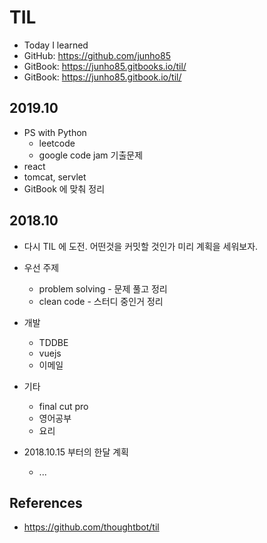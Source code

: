 # TIL
* Today I learned
* GitHub: https://github.com/junho85
* GitBook: https://junho85.gitbooks.io/til/
* GitBook: https://junho85.gitbook.io/til/

## 2019.10
* PS with Python
  * leetcode
  * google code jam 기출문제
* react
* tomcat, servlet
* GitBook 에 맞춰 정리

## 2018.10
* 다시 TIL 에 도전. 어떤것을 커밋할 것인가 미리 계획을 세워보자.
* 우선 주제
  * problem solving - 문제 풀고 정리
  * clean code - 스터디 중인거 정리
* 개발
  * TDDBE
  * vuejs
  * 이메일
* 기타
  * final cut pro
  * 영어공부
  * 요리

* 2018.10.15 부터의 한달 계획
  * ...

## References
* https://github.com/thoughtbot/til
